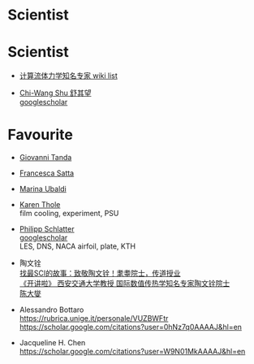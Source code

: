 # Scientist 


# Scientist

- [计算流体力学知名专家 wiki list](https://zh.wikipedia.org/zh-cn/计算流体力学#计算流体力学知名专家)

- [Chi-Wang Shu 舒其望](https://en.wikipedia.org/wiki/Chi-Wang_Shu)  
  [googlescholar](https://scholar.google.com/citations?user=Vp7sSw4AAAAJ&hl=en)  

# Favourite

- [Giovanni Tanda](https://rubrica.unige.it/personale/VUdAU19r)  

- [Francesca Satta](https://rubrica.unige.it/personale/UkNHXlNg)

- [Marina Ubaldi](https://rubrica.unige.it/personale/VUdBW1pt)

- [Karen Thole](https://www.me.psu.edu/department/directory-detail-g.aspx?q=KAT18)  
  film cooling, experiment, PSU

- [Philipp Schlatter](https://www.mech.kth.se/mech/info_staff.jsp?ID=216)  
  [googlescholar](https://scholar.google.se/citations?hl=en&user=jk-Xg48AAAAJ&view_op=list_works)  
  LES, DNS, NACA airfoil, plate, KTH

- 陶文铨  
[找最SCI的故事：致敬陶文铨！耄耋院士，传道授业](https://www.bilibili.com/video/BV1et4y19753)  
[《开讲啦》 西安交通大学教授 国际数值传热学知名专家陶文铨院士](https://www.youtube.com/watch?v=U-tYV8u_2s8)  
[陈大燮](https://history.seu.edu.cn/2018/0404/c18669a212203/page.htm)  

- Alessandro Bottaro  
  https://rubrica.unige.it/personale/VUZBWFtr  
  https://scholar.google.com/citations?user=0hNz7q0AAAAJ&hl=en   

- Jacqueline H. Chen  
  https://scholar.google.com/citations?user=W9N01MkAAAAJ&hl=en  

